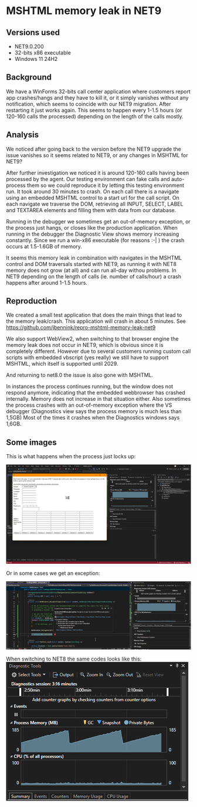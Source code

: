 # MSHTML memory leak in NET9
## Versions used
- NET9.0.200
- 32-bits x86 executable
- Windows 11 24H2

## Background
We have a WinForms 32-bits call center application where customers report app crashes/hangs and they have to kill it, or it simply vanishes without any notification, which seems to coincide with our NET9 migration.
After restarting it just works again. This seems to happen every 1-1.5 hours (or 120-160 calls the processed) depending on the length of the calls mostly.

## Analysis
We noticed after going back to the version before the NET9 upgrade the issue vanishes so it seems related to NET9, or any changes in MSHTML for NET9?

After further investigation we noticed it is around 120-160 calls having been processed by the agent.
Our testing environment can fake calls and auto-process them so we could reproduce it by letting this testing environment run. It took around 30 minutes to crash.
On each call there is a navigate using an embedded MSHTML control to a start url for the call script. 
On each navigate we traverse the DOM, retrieving all INPUT, SELECT, LABEL and TEXTAREA elements and
filling them with data from our database.

Running in the debugger we sometimes get an out-of-memory exception, or the process just hangs, or closes like the production application. 
When running in the debugger the Diagnostic View shows memory increasing constantly. Since we run a win-x86 executable (for reasons :-| ) the crash occurs at 1.5-1.6GB of memory.

It seems this memory leak in combination with navigates in the MSHTML control and DOM traversals started with NET9, as running it with NET8 memory does not grow (at all) and can run all-day withou problems. 
In NET9 depending on the length of calls (ie. number of calls/hour) a crash happens after around 1-1.5 hours.

## Reproduction
We created a small test application that does the main things that lead to the memory leak/crash. This application will crash in about 5 minutes. See https://github.com/jbennink/repro-mshtml-memory-leak-net9

We also support WebView2, when switching to that browser engine the memory leak does not occur in NET9, which is obvious since it is completely different. However due to several customers running custom call scripts with 
embedded vbscript (yes really) we still have to support MSHTML, which itself is supported until 2029.

And returning to net8.0 the issue is also gone with MSHTML.

In instances the process continues running, but the window does not respond anymore, indicating that the embedded webbrowser has crashed internally. 
Memory does not increase in that situation either.
Also sometimes the process crashes with an out-of-memory exception where the VS debugger (Diagnostics view says the process memory is much less than 1,5GB) 
Most of the times it crashes when the Diagnostics windows says 1,6GB.

## Some images
This is what happens when the process just locks up:

![](./images/devenv_AMCL1PiRgE.png)

Or in some cases we get an exception:

![](./images/devenv_Y7D8wU2n2W.png)

When switching to NET8 the same codes looks like this:
![](./images/devenv_XW7plx5Os3.png)
